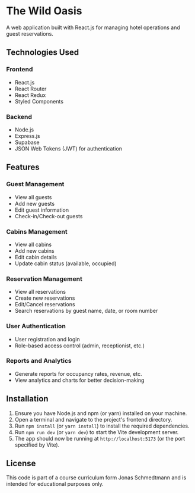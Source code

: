 # The Wild Oasis

A web application built with React.js for managing hotel operations and guest reservations.

## Technologies Used

### Frontend
- React.js
- React Router
- React Redux
- Styled Components

### Backend
- Node.js
- Express.js
- Supabase
- JSON Web Tokens (JWT) for authentication

## Features

### Guest Management
- View all guests
- Add new guests
- Edit guest information
- Check-in/Check-out guests

### Cabins Management
- View all cabins
- Add new cabins
- Edit cabin details
- Update cabin status (available, occupied)

### Reservation Management
- View all reservations
- Create new reservations
- Edit/Cancel reservations
- Search reservations by guest name, date, or room number

### User Authentication
- User registration and login
- Role-based access control (admin, receptionist, etc.)

### Reports and Analytics
- Generate reports for occupancy rates, revenue, etc.
- View analytics and charts for better decision-making

## Installation
1. Ensure you have Node.js and npm (or yarn) installed on your machine.
2. Open a terminal and navigate to the project's frontend directory.
3. Run `npm install` (or `yarn install`) to install the required dependencies.
4. Run `npm run dev` (or `yarn dev`) to start the Vite development server.
5. The app should now be running at `http://localhost:5173` (or the port specified by Vite).


## License

This code is part of a course curriculum form Jonas Schmedtmann and is intended for educational purposes only.
